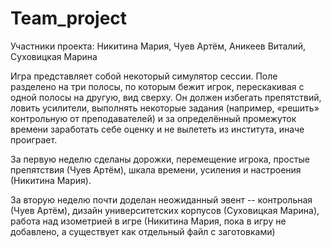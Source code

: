 # Team_project
Участники проекта: Никитина Мария, Чуев Артём, Аникеев Виталий, Суховицкая Марина

Игра представляет собой некоторый симулятор сессии. Поле разделено на три полосы, по которым бежит игрок, перескакивая с одной полосы на другую, вид сверху. Он должен избегать препятствий, ловить усилители, выполнять некоторые задания (например, «решить» контрольную от преподавателей) и за определённый промежуток времени заработать себе оценку и не вылететь из института, иначе проиграет.

За первую неделю сделаны дорожки, перемещение игрока, простые препятствия (Чуев Артём), шкала времени, усиления и настроения (Никитина Мария).

За вторую неделю почти доделан неожиданный эвент -- контрольная (Чуев Артём), дизайн университетских корпусов (Суховицкая Марина), работа над изометрией в игре (Никитина Мария, пока в игру не добавлено, а существует как отдельный файл с заготовками)
